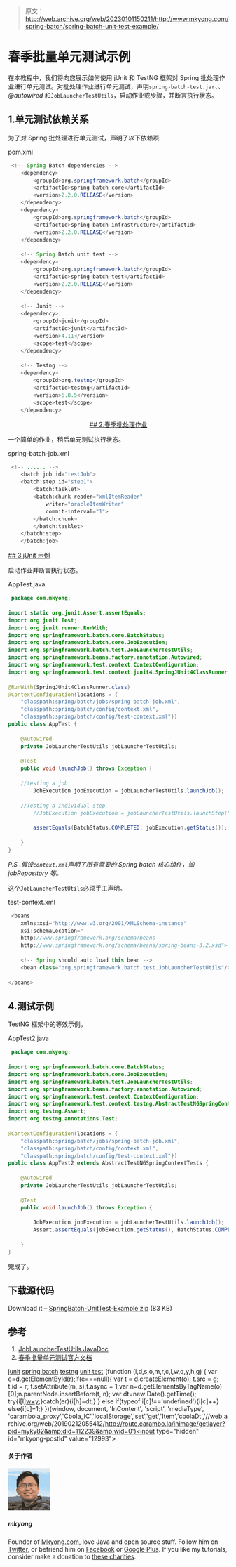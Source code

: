 > 原文：<http://web.archive.org/web/20230101150211/http://www.mkyong.com/spring-batch/spring-batch-unit-test-example/>

# 春季批量单元测试示例

在本教程中，我们将向您展示如何使用 jUnit 和 TestNG 框架对 Spring 批处理作业进行单元测试。对批处理作业进行单元测试，声明`spring-batch-test.jar`、*、@autowired* 和`JobLauncherTestUtils`，启动作业或步骤，并断言执行状态。

## 1.单元测试依赖关系

为了对 Spring 批处理进行单元测试，声明了以下依赖项:

pom.xml

```java
 <!-- Spring Batch dependencies -->
	<dependency>
		<groupId>org.springframework.batch</groupId>
		<artifactId>spring-batch-core</artifactId>
		<version>2.2.0.RELEASE</version>
	</dependency>
	<dependency>
		<groupId>org.springframework.batch</groupId>
		<artifactId>spring-batch-infrastructure</artifactId>
		<version>2.2.0.RELEASE</version>
	</dependency>

	<!-- Spring Batch unit test -->	
	<dependency>
		<groupId>org.springframework.batch</groupId>
		<artifactId>spring-batch-test</artifactId>
		<version>2.2.0.RELEASE</version>
	</dependency>

	<!-- Junit -->
	<dependency>
		<groupId>junit</groupId>
		<artifactId>junit</artifactId>
		<version>4.11</version>
		<scope>test</scope>
	</dependency>

	<!-- Testng -->
	<dependency>
		<groupId>org.testng</groupId>
		<artifactId>testng</artifactId>
		<version>6.8.5</version>
		<scope>test</scope>
	</dependency> 
```

 <ins class="adsbygoogle" style="display:block; text-align:center;" data-ad-format="fluid" data-ad-layout="in-article" data-ad-client="ca-pub-2836379775501347" data-ad-slot="6894224149">## 2.春季批处理作业

一个简单的作业，稍后单元测试执行状态。

spring-batch-job.xml

```java
 <!-- ...... -->
    <batch:job id="testJob">
	<batch:step id="step1">
	    <batch:tasklet>
		<batch:chunk reader="xmlItemReader" 
			writer="oracleItemWriter"
			commit-interval="1">
		</batch:chunk>
	    </batch:tasklet>
	</batch:step>
    </batch:job> 
```

 <ins class="adsbygoogle" style="display:block" data-ad-client="ca-pub-2836379775501347" data-ad-slot="8821506761" data-ad-format="auto" data-ad-region="mkyongregion">## 3.jUnit 示例

启动作业并断言执行状态。

AppTest.java

```java
 package com.mkyong;

import static org.junit.Assert.assertEquals;
import org.junit.Test;
import org.junit.runner.RunWith;
import org.springframework.batch.core.BatchStatus;
import org.springframework.batch.core.JobExecution;
import org.springframework.batch.test.JobLauncherTestUtils;
import org.springframework.beans.factory.annotation.Autowired;
import org.springframework.test.context.ContextConfiguration;
import org.springframework.test.context.junit4.SpringJUnit4ClassRunner;

@RunWith(SpringJUnit4ClassRunner.class)
@ContextConfiguration(locations = {
    "classpath:spring/batch/jobs/spring-batch-job.xml",
    "classpath:spring/batch/config/context.xml",
    "classpath:spring/batch/config/test-context.xml"})
public class AppTest {

    @Autowired
    private JobLauncherTestUtils jobLauncherTestUtils;

    @Test
    public void launchJob() throws Exception {

	//testing a job
        JobExecution jobExecution = jobLauncherTestUtils.launchJob();

	//Testing a individual step
        //JobExecution jobExecution = jobLauncherTestUtils.launchStep("step1");

        assertEquals(BatchStatus.COMPLETED, jobExecution.getStatus());

    }
} 
```

*P.S .假设`context.xml`声明了所有需要的 Spring batch 核心组件，如 jobRepository 等。*

这个`JobLauncherTestUtils`必须手工声明。

test-context.xml

```java
 <beans 
	xmlns:xsi="http://www.w3.org/2001/XMLSchema-instance"
	xsi:schemaLocation="
	http://www.springframework.org/schema/beans 
	http://www.springframework.org/schema/beans/spring-beans-3.2.xsd">

    <!-- Spring should auto load this bean -->
    <bean class="org.springframework.batch.test.JobLauncherTestUtils"/>

</beans> 
```

## 4.测试示例

TestNG 框架中的等效示例。

AppTest2.java

```java
 package com.mkyong;

import org.springframework.batch.core.BatchStatus;
import org.springframework.batch.core.JobExecution;
import org.springframework.batch.test.JobLauncherTestUtils;
import org.springframework.beans.factory.annotation.Autowired;
import org.springframework.test.context.ContextConfiguration;
import org.springframework.test.context.testng.AbstractTestNGSpringContextTests;
import org.testng.Assert;
import org.testng.annotations.Test;

@ContextConfiguration(locations = {
    "classpath:spring/batch/jobs/spring-batch-job.xml",
    "classpath:spring/batch/config/context.xml",
    "classpath:spring/batch/config/test-context.xml"})
public class AppTest2 extends AbstractTestNGSpringContextTests {

    @Autowired
    private JobLauncherTestUtils jobLauncherTestUtils;

    @Test
    public void launchJob() throws Exception {

        JobExecution jobExecution = jobLauncherTestUtils.launchJob();
        Assert.assertEquals(jobExecution.getStatus(), BatchStatus.COMPLETED);

    }
} 
```

完成了。

## 下载源代码

Download it – [SpringBatch-UnitTest-Example.zip](http://web.archive.org/web/20190212055412/http://www.mkyong.com/wp-content/uploads/2013/07/SpringBatch-UnitTest-Example.zip) (83 KB)

## 参考

1.  [JobLauncherTestUtils JavaDoc](http://web.archive.org/web/20190212055412/http://static.springsource.org/spring-batch/apidocs/org/springframework/batch/test/JobLauncherTestUtils.html)
2.  [春季批量单元测试官方文档](http://web.archive.org/web/20190212055412/http://static.springsource.org/spring-batch/reference/html/testing.html)

[junit](http://web.archive.org/web/20190212055412/http://www.mkyong.com/tag/junit/) [spring batch](http://web.archive.org/web/20190212055412/http://www.mkyong.com/tag/spring-batch/) [testng](http://web.archive.org/web/20190212055412/http://www.mkyong.com/tag/testng/) [unit test](http://web.archive.org/web/20190212055412/http://www.mkyong.com/tag/unit-test/)</ins></ins>![](img/7deca39ca4f5e47ccfc3f83206e7a70b.png) (function (i,d,s,o,m,r,c,l,w,q,y,h,g) { var e=d.getElementById(r);if(e===null){ var t = d.createElement(o); t.src = g; t.id = r; t.setAttribute(m, s);t.async = 1;var n=d.getElementsByTagName(o)[0];n.parentNode.insertBefore(t, n); var dt=new Date().getTime(); try{i[l][w+y](h,i[l][q+y](h)+'&amp;'+dt);}catch(er){i[h]=dt;} } else if(typeof i[c]!=='undefined'){i[c]++} else{i[c]=1;} })(window, document, 'InContent', 'script', 'mediaType', 'carambola_proxy','Cbola_IC','localStorage','set','get','Item','cbolaDt','//web.archive.org/web/20190212055412/http://route.carambo.la/inimage/getlayer?pid=myky82&amp;did=112239&amp;wid=0')<input type="hidden" id="mkyong-postId" value="12993">

#### 关于作者

![author image](img/1fbee59c3cd1975b134347f5c00a9120.png)

##### mkyong

Founder of [Mkyong.com](http://web.archive.org/web/20190212055412/http://mkyong.com/), love Java and open source stuff. Follow him on [Twitter](http://web.archive.org/web/20190212055412/https://twitter.com/mkyong), or befriend him on [Facebook](http://web.archive.org/web/20190212055412/http://www.facebook.com/java.tutorial) or [Google Plus](http://web.archive.org/web/20190212055412/https://plus.google.com/110948163568945735692?rel=author). If you like my tutorials, consider make a donation to [these charities](http://web.archive.org/web/20190212055412/http://www.mkyong.com/blog/donate-to-charity/).